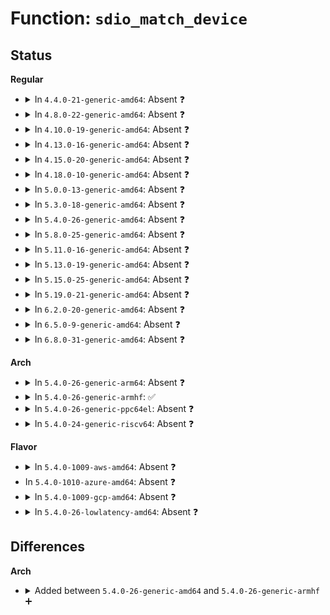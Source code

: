 # Function: <code>sdio_match_device</code>

## Status
<b>Regular</b>
<ul>
<li>
<details>
<summary>In <code>4.4.0-21-generic-amd64</code>: Absent ❓</summary>

```json
{
  "name": "sdio_match_device",
  "collision_type": "Unique Static",
  "inline_type": "Selective",
  "funcs": [
    {
      "addr": 18446744071585966592,
      "name": "sdio_match_device",
      "external": false,
      "loc": "drivers/mmc/core/sdio_bus.c:79",
      "file": "drivers/mmc/core/sdio_bus.c",
      "inline": "not declared, inlined",
      "caller_inline": [],
      "caller_func": [
        "drivers/mmc/core/sdio_bus.c:sdio_bus_match",
        "drivers/mmc/core/sdio_bus.c:sdio_bus_probe"
      ]
    }
  ],
  "symbols": [
    {
      "addr": 18446744071585966592,
      "name": "sdio_match_device.isra.2",
      "section": ".text",
      "bind": "STB_LOCAL",
      "size": 107
    }
  ]
}
```
</details>
</li>
<li>
<details>
<summary>In <code>4.8.0-22-generic-amd64</code>: Absent ❓</summary>

```json
{
  "name": "sdio_match_device",
  "collision_type": "Unique Static",
  "inline_type": "Selective",
  "funcs": [
    {
      "addr": 18446744071586372016,
      "name": "sdio_match_device",
      "external": false,
      "loc": "drivers/mmc/core/sdio_bus.c:79",
      "file": "drivers/mmc/core/sdio_bus.c",
      "inline": "not declared, inlined",
      "caller_inline": [],
      "caller_func": [
        "drivers/mmc/core/sdio_bus.c:sdio_bus_probe",
        "drivers/mmc/core/sdio_bus.c:sdio_bus_match"
      ]
    }
  ],
  "symbols": [
    {
      "addr": 18446744071586372016,
      "name": "sdio_match_device.isra.2",
      "section": ".text",
      "bind": "STB_LOCAL",
      "size": 102
    }
  ]
}
```
</details>
</li>
<li>
<details>
<summary>In <code>4.10.0-19-generic-amd64</code>: Absent ❓</summary>

```json
{
  "name": "sdio_match_device",
  "collision_type": "Unique Static",
  "inline_type": "Selective",
  "funcs": [
    {
      "addr": 18446744071586580848,
      "name": "sdio_match_device",
      "external": false,
      "loc": "drivers/mmc/core/sdio_bus.c:79",
      "file": "drivers/mmc/core/sdio_bus.c",
      "inline": "not declared, inlined",
      "caller_inline": [],
      "caller_func": [
        "drivers/mmc/core/sdio_bus.c:sdio_bus_probe",
        "drivers/mmc/core/sdio_bus.c:sdio_bus_match"
      ]
    }
  ],
  "symbols": [
    {
      "addr": 18446744071586580848,
      "name": "sdio_match_device.isra.2",
      "section": ".text",
      "bind": "STB_LOCAL",
      "size": 102
    }
  ]
}
```
</details>
</li>
<li>
<details>
<summary>In <code>4.13.0-16-generic-amd64</code>: Absent ❓</summary>

```json
{
  "name": "sdio_match_device",
  "collision_type": "Unique Static",
  "inline_type": "Selective",
  "funcs": [
    {
      "addr": 18446744071586705600,
      "name": "sdio_match_device",
      "external": false,
      "loc": "drivers/mmc/core/sdio_bus.c:80",
      "file": "drivers/mmc/core/sdio_bus.c",
      "inline": "not declared, inlined",
      "caller_inline": [],
      "caller_func": [
        "drivers/mmc/core/sdio_bus.c:sdio_bus_probe",
        "drivers/mmc/core/sdio_bus.c:sdio_bus_match"
      ]
    }
  ],
  "symbols": [
    {
      "addr": 18446744071586705600,
      "name": "sdio_match_device.isra.2",
      "section": ".text",
      "bind": "STB_LOCAL",
      "size": 102
    }
  ]
}
```
</details>
</li>
<li>
<details>
<summary>In <code>4.15.0-20-generic-amd64</code>: Absent ❓</summary>

```json
{
  "name": "sdio_match_device",
  "collision_type": "Unique Static",
  "inline_type": "Selective",
  "funcs": [
    {
      "addr": 18446744071587190368,
      "name": "sdio_match_device",
      "external": false,
      "loc": "drivers/mmc/core/sdio_bus.c:80",
      "file": "drivers/mmc/core/sdio_bus.c",
      "inline": "not declared, inlined",
      "caller_inline": [],
      "caller_func": [
        "drivers/mmc/core/sdio_bus.c:sdio_bus_probe",
        "drivers/mmc/core/sdio_bus.c:sdio_bus_match"
      ]
    }
  ],
  "symbols": [
    {
      "addr": 18446744071587190368,
      "name": "sdio_match_device.isra.2",
      "section": ".text",
      "bind": "STB_LOCAL",
      "size": 102
    }
  ]
}
```
</details>
</li>
<li>
<details>
<summary>In <code>4.18.0-10-generic-amd64</code>: Absent ❓</summary>

```json
{
  "name": "sdio_match_device",
  "collision_type": "Unique Static",
  "inline_type": "Selective",
  "funcs": [
    {
      "addr": 18446744071587490624,
      "name": "sdio_match_device",
      "external": false,
      "loc": "drivers/mmc/core/sdio_bus.c:80",
      "file": "drivers/mmc/core/sdio_bus.c",
      "inline": "not declared, inlined",
      "caller_inline": [],
      "caller_func": [
        "drivers/mmc/core/sdio_bus.c:sdio_bus_probe",
        "drivers/mmc/core/sdio_bus.c:sdio_bus_match"
      ]
    }
  ],
  "symbols": [
    {
      "addr": 18446744071587490624,
      "name": "sdio_match_device.isra.3",
      "section": ".text",
      "bind": "STB_LOCAL",
      "size": 102
    }
  ]
}
```
</details>
</li>
<li>
<details>
<summary>In <code>5.0.0-13-generic-amd64</code>: Absent ❓</summary>

```json
{
  "name": "sdio_match_device",
  "collision_type": "Unique Static",
  "inline_type": "Selective",
  "funcs": [
    {
      "addr": 18446744071587670768,
      "name": "sdio_match_device",
      "external": false,
      "loc": "drivers/mmc/core/sdio_bus.c:80",
      "file": "drivers/mmc/core/sdio_bus.c",
      "inline": "not declared, inlined",
      "caller_inline": [],
      "caller_func": [
        "drivers/mmc/core/sdio_bus.c:sdio_bus_probe",
        "drivers/mmc/core/sdio_bus.c:sdio_bus_match"
      ]
    }
  ],
  "symbols": [
    {
      "addr": 18446744071587670768,
      "name": "sdio_match_device.isra.4",
      "section": ".text",
      "bind": "STB_LOCAL",
      "size": 102
    }
  ]
}
```
</details>
</li>
<li>
<details>
<summary>In <code>5.3.0-18-generic-amd64</code>: Absent ❓</summary>

```json
{
  "name": "sdio_match_device",
  "collision_type": "Unique Static",
  "inline_type": "Selective",
  "funcs": [
    {
      "addr": 18446744071587949072,
      "name": "sdio_match_device",
      "external": false,
      "loc": "drivers/mmc/core/sdio_bus.c:76",
      "file": "drivers/mmc/core/sdio_bus.c",
      "inline": "not declared, inlined",
      "caller_inline": [],
      "caller_func": [
        "drivers/mmc/core/sdio_bus.c:sdio_bus_probe",
        "drivers/mmc/core/sdio_bus.c:sdio_bus_match"
      ]
    }
  ],
  "symbols": [
    {
      "addr": 18446744071587949072,
      "name": "sdio_match_device.isra.0",
      "section": ".text",
      "bind": "STB_LOCAL",
      "size": 102
    }
  ]
}
```
</details>
</li>
<li>
<details>
<summary>In <code>5.4.0-26-generic-amd64</code>: Absent ❓</summary>

```json
{
  "name": "sdio_match_device",
  "collision_type": "Unique Static",
  "inline_type": "Selective",
  "funcs": [
    {
      "addr": 18446744071588154992,
      "name": "sdio_match_device",
      "external": false,
      "loc": "drivers/mmc/core/sdio_bus.c:76",
      "file": "drivers/mmc/core/sdio_bus.c",
      "inline": "not declared, inlined",
      "caller_inline": [],
      "caller_func": [
        "drivers/mmc/core/sdio_bus.c:sdio_bus_probe",
        "drivers/mmc/core/sdio_bus.c:sdio_bus_match"
      ]
    }
  ],
  "symbols": [
    {
      "addr": 18446744071588154992,
      "name": "sdio_match_device.isra.0",
      "section": ".text",
      "bind": "STB_LOCAL",
      "size": 102
    }
  ]
}
```
</details>
</li>
<li>
<details>
<summary>In <code>5.8.0-25-generic-amd64</code>: Absent ❓</summary>

```json
{
  "name": "sdio_match_device",
  "collision_type": "Unique Static",
  "inline_type": "Selective",
  "funcs": [
    {
      "addr": 18446744071589019504,
      "name": "sdio_match_device",
      "external": false,
      "loc": "drivers/mmc/core/sdio_bus.c:76",
      "file": "drivers/mmc/core/sdio_bus.c",
      "inline": "not declared, inlined",
      "caller_inline": [],
      "caller_func": [
        "drivers/mmc/core/sdio_bus.c:sdio_bus_probe",
        "drivers/mmc/core/sdio_bus.c:sdio_bus_match"
      ]
    }
  ],
  "symbols": [
    {
      "addr": 18446744071589019504,
      "name": "sdio_match_device.isra.0",
      "section": ".text",
      "bind": "STB_LOCAL",
      "size": 103
    }
  ]
}
```
</details>
</li>
<li>
<details>
<summary>In <code>5.11.0-16-generic-amd64</code>: Absent ❓</summary>

```json
{
  "name": "sdio_match_device",
  "collision_type": "Unique Static",
  "inline_type": "Selective",
  "funcs": [
    {
      "addr": 18446744071589029312,
      "name": "sdio_match_device",
      "external": false,
      "loc": "drivers/mmc/core/sdio_bus.c:92",
      "file": "drivers/mmc/core/sdio_bus.c",
      "inline": "not declared, inlined",
      "caller_inline": [],
      "caller_func": [
        "drivers/mmc/core/sdio_bus.c:sdio_bus_probe",
        "drivers/mmc/core/sdio_bus.c:sdio_bus_match"
      ]
    }
  ],
  "symbols": [
    {
      "addr": 18446744071589029312,
      "name": "sdio_match_device.isra.0",
      "section": ".text",
      "bind": "STB_LOCAL",
      "size": 103
    }
  ]
}
```
</details>
</li>
<li>
<details>
<summary>In <code>5.13.0-19-generic-amd64</code>: Absent ❓</summary>

```json
{
  "name": "sdio_match_device",
  "collision_type": "Unique Static",
  "inline_type": "Selective",
  "funcs": [
    {
      "addr": 18446744071588916592,
      "name": "sdio_match_device",
      "external": false,
      "loc": "drivers/mmc/core/sdio_bus.c:92",
      "file": "drivers/mmc/core/sdio_bus.c",
      "inline": "not declared, inlined",
      "caller_inline": [],
      "caller_func": [
        "drivers/mmc/core/sdio_bus.c:sdio_bus_probe",
        "drivers/mmc/core/sdio_bus.c:sdio_bus_match"
      ]
    }
  ],
  "symbols": [
    {
      "addr": 18446744071588916592,
      "name": "sdio_match_device.isra.0",
      "section": ".text",
      "bind": "STB_LOCAL",
      "size": 103
    }
  ]
}
```
</details>
</li>
<li>
<details>
<summary>In <code>5.15.0-25-generic-amd64</code>: Absent ❓</summary>

```json
{
  "name": "sdio_match_device",
  "collision_type": "Unique Static",
  "inline_type": "Selective",
  "funcs": [
    {
      "addr": 18446744071589623472,
      "name": "sdio_match_device",
      "external": false,
      "loc": "drivers/mmc/core/sdio_bus.c:92",
      "file": "drivers/mmc/core/sdio_bus.c",
      "inline": "not declared, inlined",
      "caller_inline": [],
      "caller_func": [
        "drivers/mmc/core/sdio_bus.c:sdio_bus_probe",
        "drivers/mmc/core/sdio_bus.c:sdio_bus_match"
      ]
    }
  ],
  "symbols": [
    {
      "addr": 18446744071589623472,
      "name": "sdio_match_device.isra.0",
      "section": ".text",
      "bind": "STB_LOCAL",
      "size": 103
    }
  ]
}
```
</details>
</li>
<li>
<details>
<summary>In <code>5.19.0-21-generic-amd64</code>: Absent ❓</summary>

```json
{
  "name": "sdio_match_device",
  "collision_type": "Unique Static",
  "inline_type": "Selective",
  "funcs": [
    {
      "addr": 18446744071591122448,
      "name": "sdio_match_device",
      "external": false,
      "loc": "drivers/mmc/core/sdio_bus.c:93",
      "file": "drivers/mmc/core/sdio_bus.c",
      "inline": "not declared, inlined",
      "caller_inline": [],
      "caller_func": [
        "drivers/mmc/core/sdio_bus.c:sdio_bus_probe",
        "drivers/mmc/core/sdio_bus.c:sdio_bus_match"
      ]
    }
  ],
  "symbols": [
    {
      "addr": 18446744071591122448,
      "name": "sdio_match_device.isra.0",
      "section": ".text",
      "bind": "STB_LOCAL",
      "size": 123
    }
  ]
}
```
</details>
</li>
<li>
<details>
<summary>In <code>6.2.0-20-generic-amd64</code>: Absent ❓</summary>

```json
{
  "name": "sdio_match_device",
  "collision_type": "Unique Static",
  "inline_type": "Selective",
  "funcs": [
    {
      "addr": 18446744071592844832,
      "name": "sdio_match_device",
      "external": false,
      "loc": "drivers/mmc/core/sdio_bus.c:93",
      "file": "drivers/mmc/core/sdio_bus.c",
      "inline": "not declared, inlined",
      "caller_inline": [],
      "caller_func": [
        "drivers/mmc/core/sdio_bus.c:sdio_bus_probe",
        "drivers/mmc/core/sdio_bus.c:sdio_bus_match"
      ]
    }
  ],
  "symbols": [
    {
      "addr": 18446744071592844832,
      "name": "sdio_match_device.isra.0",
      "section": ".text",
      "bind": "STB_LOCAL",
      "size": 123
    }
  ]
}
```
</details>
</li>
<li>
<details>
<summary>In <code>6.5.0-9-generic-amd64</code>: Absent ❓</summary>

```json
{
  "name": "sdio_match_device",
  "collision_type": "Unique Static",
  "inline_type": "Selective",
  "funcs": [
    {
      "addr": 18446744071593281472,
      "name": "sdio_match_device",
      "external": false,
      "loc": "drivers/mmc/core/sdio_bus.c:93",
      "file": "drivers/mmc/core/sdio_bus.c",
      "inline": "not declared, inlined",
      "caller_inline": [],
      "caller_func": [
        "drivers/mmc/core/sdio_bus.c:sdio_bus_probe",
        "drivers/mmc/core/sdio_bus.c:sdio_bus_match"
      ]
    }
  ],
  "symbols": [
    {
      "addr": 18446744071593281472,
      "name": "sdio_match_device.isra.0",
      "section": ".text",
      "bind": "STB_LOCAL",
      "size": 123
    }
  ]
}
```
</details>
</li>
<li>
<details>
<summary>In <code>6.8.0-31-generic-amd64</code>: Absent ❓</summary>

```json
{
  "name": "sdio_match_device",
  "collision_type": "Unique Static",
  "inline_type": "Selective",
  "funcs": [
    {
      "addr": 18446744071594037408,
      "name": "sdio_match_device",
      "external": false,
      "loc": "drivers/mmc/core/sdio_bus.c:93",
      "file": "drivers/mmc/core/sdio_bus.c",
      "inline": "not declared, inlined",
      "caller_inline": [],
      "caller_func": [
        "drivers/mmc/core/sdio_bus.c:sdio_bus_probe",
        "drivers/mmc/core/sdio_bus.c:sdio_bus_match"
      ]
    }
  ],
  "symbols": [
    {
      "addr": 18446744071594037408,
      "name": "sdio_match_device.isra.0",
      "section": ".text",
      "bind": "STB_LOCAL",
      "size": 123
    }
  ]
}
```
</details>
</li>
</ul>
<b>Arch</b>
<ul>
<li>
<details>
<summary>In <code>5.4.0-26-generic-arm64</code>: Absent ❓</summary>

```json
{
  "name": "sdio_match_device",
  "collision_type": "Unique Static",
  "inline_type": "Selective",
  "funcs": [
    {
      "addr": 18446603336501407856,
      "name": "sdio_match_device",
      "external": false,
      "loc": "drivers/mmc/core/sdio_bus.c:76",
      "file": "drivers/mmc/core/sdio_bus.c",
      "inline": "not declared, inlined",
      "caller_inline": [],
      "caller_func": [
        "drivers/mmc/core/sdio_bus.c:sdio_bus_probe",
        "drivers/mmc/core/sdio_bus.c:sdio_bus_match"
      ]
    }
  ],
  "symbols": [
    {
      "addr": 18446603336501407856,
      "name": "sdio_match_device.isra.0",
      "section": ".text",
      "bind": "STB_LOCAL",
      "size": 176
    }
  ]
}
```
</details>
</li>
<li>
<details>
<summary>In <code>5.4.0-26-generic-armhf</code>: ✅</summary>

```c
const struct sdio_device_id * sdio_match_device(struct sdio_func * func, struct sdio_driver * sdrv)
```

```json
{
  "name": "sdio_match_device",
  "collision_type": "Unique Static",
  "inline_type": "No",
  "funcs": [
    {
      "addr": 3233896452,
      "name": "sdio_match_device",
      "external": false,
      "loc": "drivers/mmc/core/sdio_bus.c:76",
      "file": "drivers/mmc/core/sdio_bus.c",
      "inline": "seen, unknown",
      "caller_inline": [],
      "caller_func": [
        "drivers/mmc/core/sdio_bus.c:sdio_bus_probe",
        "drivers/mmc/core/sdio_bus.c:sdio_bus_match"
      ]
    }
  ],
  "symbols": [
    {
      "addr": 3233896452,
      "name": "sdio_match_device",
      "section": ".text",
      "bind": "STB_LOCAL",
      "size": 180
    }
  ]
}
```
</details>
</li>
<li>
<details>
<summary>In <code>5.4.0-26-generic-ppc64el</code>: Absent ❓</summary>

```json
{
  "name": "sdio_match_device",
  "collision_type": "Unique Static",
  "inline_type": "Selective",
  "funcs": [
    {
      "addr": 13835058055294975392,
      "name": "sdio_match_device",
      "external": false,
      "loc": "drivers/mmc/core/sdio_bus.c:76",
      "file": "drivers/mmc/core/sdio_bus.c",
      "inline": "not declared, inlined",
      "caller_inline": [],
      "caller_func": [
        "drivers/mmc/core/sdio_bus.c:sdio_bus_probe",
        "drivers/mmc/core/sdio_bus.c:sdio_bus_match"
      ]
    }
  ],
  "symbols": [
    {
      "addr": 13835058055294975392,
      "name": "sdio_match_device.isra.0",
      "section": ".text",
      "bind": "STB_LOCAL",
      "size": 184
    }
  ]
}
```
</details>
</li>
<li>
<details>
<summary>In <code>5.4.0-24-generic-riscv64</code>: Absent ❓</summary>

```json
{
  "name": "sdio_match_device",
  "collision_type": "Unique Static",
  "inline_type": "Selective",
  "funcs": [
    {
      "addr": 18446743936278014542,
      "name": "sdio_match_device",
      "external": false,
      "loc": "drivers/mmc/core/sdio_bus.c:76",
      "file": "drivers/mmc/core/sdio_bus.c",
      "inline": "not declared, inlined",
      "caller_inline": [],
      "caller_func": [
        "drivers/mmc/core/sdio_bus.c:sdio_bus_probe",
        "drivers/mmc/core/sdio_bus.c:sdio_bus_match"
      ]
    }
  ],
  "symbols": [
    {
      "addr": 18446743936278014542,
      "name": "sdio_match_device.isra.0",
      "section": ".text",
      "bind": "STB_LOCAL",
      "size": 140
    }
  ]
}
```
</details>
</li>
</ul>
<b>Flavor</b>
<ul>
<li>
<details>
<summary>In <code>5.4.0-1009-aws-amd64</code>: Absent ❓</summary>

```json
{
  "name": "sdio_match_device",
  "collision_type": "Unique Static",
  "inline_type": "Selective",
  "funcs": [
    {
      "addr": 18446744071587776560,
      "name": "sdio_match_device",
      "external": false,
      "loc": "drivers/mmc/core/sdio_bus.c:76",
      "file": "drivers/mmc/core/sdio_bus.c",
      "inline": "not declared, inlined",
      "caller_inline": [],
      "caller_func": [
        "drivers/mmc/core/sdio_bus.c:sdio_bus_probe",
        "drivers/mmc/core/sdio_bus.c:sdio_bus_match"
      ]
    }
  ],
  "symbols": [
    {
      "addr": 18446744071587776560,
      "name": "sdio_match_device.isra.0",
      "section": ".text",
      "bind": "STB_LOCAL",
      "size": 102
    }
  ]
}
```
</details>
</li>
<li>
In <code>5.4.0-1010-azure-amd64</code>: Absent ❓
</li>
<li>
<details>
<summary>In <code>5.4.0-1009-gcp-amd64</code>: Absent ❓</summary>

```json
{
  "name": "sdio_match_device",
  "collision_type": "Unique Static",
  "inline_type": "Selective",
  "funcs": [
    {
      "addr": 18446744071588109520,
      "name": "sdio_match_device",
      "external": false,
      "loc": "drivers/mmc/core/sdio_bus.c:76",
      "file": "drivers/mmc/core/sdio_bus.c",
      "inline": "not declared, inlined",
      "caller_inline": [],
      "caller_func": [
        "drivers/mmc/core/sdio_bus.c:sdio_bus_probe",
        "drivers/mmc/core/sdio_bus.c:sdio_bus_match"
      ]
    }
  ],
  "symbols": [
    {
      "addr": 18446744071588109520,
      "name": "sdio_match_device.isra.0",
      "section": ".text",
      "bind": "STB_LOCAL",
      "size": 102
    }
  ]
}
```
</details>
</li>
<li>
<details>
<summary>In <code>5.4.0-26-lowlatency-amd64</code>: Absent ❓</summary>

```json
{
  "name": "sdio_match_device",
  "collision_type": "Unique Static",
  "inline_type": "Selective",
  "funcs": [
    {
      "addr": 18446744071588227056,
      "name": "sdio_match_device",
      "external": false,
      "loc": "drivers/mmc/core/sdio_bus.c:76",
      "file": "drivers/mmc/core/sdio_bus.c",
      "inline": "not declared, inlined",
      "caller_inline": [],
      "caller_func": [
        "drivers/mmc/core/sdio_bus.c:sdio_bus_probe",
        "drivers/mmc/core/sdio_bus.c:sdio_bus_match"
      ]
    }
  ],
  "symbols": [
    {
      "addr": 18446744071588227056,
      "name": "sdio_match_device.isra.0",
      "section": ".text",
      "bind": "STB_LOCAL",
      "size": 102
    }
  ]
}
```
</details>
</li>
</ul>

## Differences
<b>Arch</b>
<ul>
<li>
<details>
<summary>Added between <code>5.4.0-26-generic-amd64</code> and <code>5.4.0-26-generic-armhf</code> ➕</summary>

```c
const struct sdio_device_id * sdio_match_device(struct sdio_func * func, struct sdio_driver * sdrv)
```
</details>
</li>
</ul>

